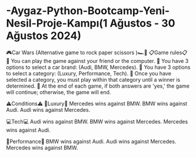 # -Aygaz-Python-Bootcamp-Yeni-Nesil-Proje-Kampı(1 Ağustos - 30 Ağustos 2024)
🎮Car Wars (Alternative game to rock paper scissors )🏎️🚗
📋Game rules📋
📌 You can play the game against your friend or the computer.
📌 You have 3 options to select a car brand: (Audi, BMW, Mercedes).
📌 You have 3 options to select a category: (Luxury, Performance, Tech).
📌 Once you have selected a category, you must play within that category until a winner is determined.
📌 At the end of each game, if both answers are 'yes,' the game will continue; otherwise, the game will end.

⚠️Conditions⚠️
💎Luxury💎
Mercedes wins against BMW.
BMW wins against Audi.
Audi wins against Mercedes.

💻Tech💻
Audi wins against BMW.
BMW wins against Mercedes.
Mercedes wins against Audi.

🚀Performance🚀
BMW wins against Audi.
Audi wins against Mercedes.
Mercedes wins against BMW.
